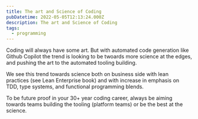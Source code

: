 ```yaml
---
title: The art and Science of Coding
pubDatetime: 2022-05-05T12:13:24.000Z
description: The art and Science of Coding
tags:
  - programming
---
```


Coding will always have some art. But with automated code generation like Github
Copilot the trend is looking to be twoards more science at the edges, and
pushing the art to the automated tooling building.

We see this trend towards science both on business side with lean practices (see
Lean Enterprise book) and with increase in emphasis on TDD, type systems, and
functional programming blends.

To be future proof in your 30+ year coding career, always be aiming towards
teams building the tooling (platform teams) or be the best at the science.
